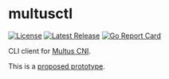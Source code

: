 multusctl
=========

[![License](https://img.shields.io/badge/License-Apache%202.0-blue.svg)](https://opensource.org/licenses/Apache-2.0)
[![Latest Release](https://img.shields.io/github/release/tliron/multusctl.svg)](https://github.com/tliron/multusctl/releases/latest)
[![Go Report Card](https://goreportcard.com/badge/github.com/tliron/multusctl)](https://goreportcard.com/report/github.com/tliron/multusctl)

CLI client for [Multus CNI](https://github.com/intel/multus-cni).

This is a [proposed prototype](https://github.com/intel/multus-cni/issues/488).
